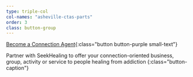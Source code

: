 ```yaml
---
type: triple-col
col-names: "asheville-ctas-parts"
order: 3
class: button-group
---
```


[Become a Connection Agent](/connection-agents/){:class="button button-purple small-text"}

Partner with SeekHealing to offer your connection-oriented business, group, activity or service to people healing from addiction
{:class="button-caption"}